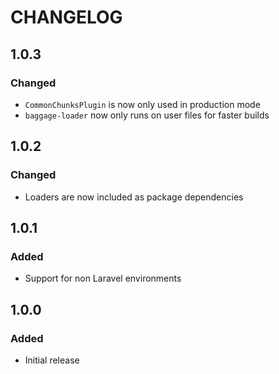 # CHANGELOG

## 1.0.3

### Changed
- `CommonChunksPlugin` is now only used in production mode
- `baggage-loader` now only runs on user files for faster builds

## 1.0.2

### Changed
- Loaders are now included as package dependencies

## 1.0.1

### Added
- Support for non Laravel environments

## 1.0.0

### Added
- Initial release
